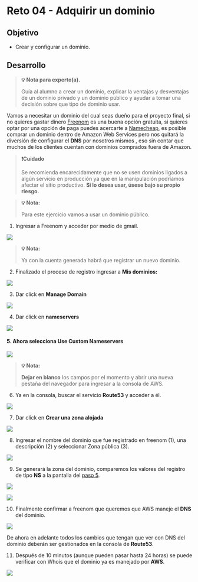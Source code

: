 # Reto 04 - Adquirir un dominio

## Objetivo

* Crear y configurar un dominio.

## Desarrollo

> **💡 Nota para experto(a).**
>
>Guía al alumno a crear un dominio, explicar la ventajas y desventajas de un dominio privado y un dominio público y ayudar a tomar una decisión sobre que tipo de dominio usar. 

Vamos a necesitar un dominio del cual seas dueño para el proyecto final, si no quieres gastar dinero [Freenom](https://www.freenom.com/es/index.html?lang=es) es una buena opción gratuita, si quieres optar por una opción de paga puedes acercarte a [Namecheap](https://www.namecheap.com/), es posible comprar un dominio dentro de Amazon Web Services pero nos quitará la diversión de configurar el **DNS** por nosotros mismos  , eso sin contar que muchos de los clientes cuentan con dominios comprados fuera de Amazon. 

> **❗Cuidado**
>
>Se recomienda encarecidamente que no se usen dominios ligados a algún servicio en producción ya que en la manipulación podríamos afectar el sitio productivo.
**Si lo desea usar, úsese bajo su propio riesgo.**

> **💡 Nota:**
>
>Para este ejercicio vamos a usar un dominio público. 

1. Ingresar a Freenom y acceder por medio de gmail.

<img src="img/1.png"></img>

> **💡 Nota:**
>
>Ya con la cuenta generada habrá que registrar un nuevo dominio.

2. Finalizado el proceso de registro ingresar a **Mis dominios:**

<img src="img/2.png"></img>

3. Dar click en **Manage Domain**

<img src="img/3.png"></img>

4. Dar click en **nameservers**

<img src="img/4.png"></img>

#### 5. Ahora selecciona Use Custom Nameservers

<img src="img/5.png"></img>

> **💡 Nota:**
>
>**Dejar en blanco** los campos por el momento y abrir una nueva pestaña del navegador para ingresar a la consola de AWS.



6. Ya en la consola, buscar el servicio **Route53** y acceder a él.

<img src="img/6.png"></img>

7. Dar click en **Crear una zona alojada**

<img src="img/7.png"></img>

8. Ingresar el nombre del dominio que fue registrado en freenom (1), una descripción (2) y seleccionar Zona pública (3).

<img src="img/8.png"></img>

9.  Se generará la zona del dominio, comparemos los valores del registro de tipo **NS** a la pantalla del [paso 5](https://github.com/beduExpert/AWS-Cloud-Foundations2020/tree/main/1.-Fundamentos%20de%20Cómputo%20en%20la%20Nube/Reto%2004#5-ahora-selecciona-use-custom-nameservers). 

<img src="img/9.png"></img>

<img src="img/10.png"></img>

10. Finalmente confirmar a freenom que queremos que AWS maneje el **DNS** del dominio.

<img src="img/11.png"></img>

De ahora en adelante todos los cambios que tengan que ver con DNS del dominio deberán ser gestionados en la consola de **Route53**.

11. Después de 10 minutos (aunque pueden pasar hasta 24 horas) se puede verificar con Whois que el dominio ya es manejado por **AWS**.

<img src="img/12.png"></img>